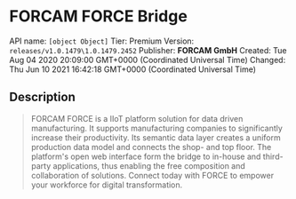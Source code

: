 # FORCAM FORCE Bridge
API name: `[object Object]`
Tier: Premium
Version: `releases/v1.0.1479\1.0.1479.2452`
Publisher: **FORCAM GmbH**
Created: Tue Aug 04 2020 20:09:00 GMT+0000 (Coordinated Universal Time)
Changed: Thu Jun 10 2021 16:42:18 GMT+0000 (Coordinated Universal Time)

## Description
> FORCAM FORCE is a IIoT platform solution for data driven manufacturing. It supports manufacturing companies to significantly increase their productivity. Its semantic data layer creates a uniform production data model and connects the shop- and top floor. The platform's open web interface form the bridge to in-house and third-party applications, thus enabling the free composition and collaboration of solutions. Connect today with FORCE to empower your workforce for digital transformation.
